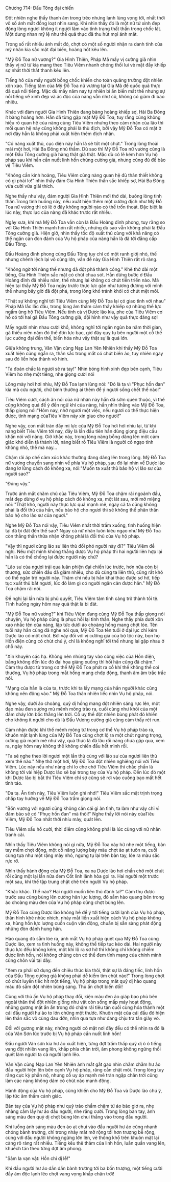 




Chương 714: Đấu Tông đại chiến


Đột nhiên nghe thấy thanh âm trong trẻo nhưng lạnh lùng vọng tới, nhất thời vô số ánh mắt đồng loạt nhìn sang. Khi nhìn thấy đó là một nữ tử xinh đẹp động lòng người không ít người lâm vào tình trạng thất thần trong chốc lát. Một dung nhan mỹ lệ như thế quả thực đã thu hút mọi ánh mắt.

Trong số rất nhiều ánh mắt đó, chợt có một số người nhận ra danh tính của mỹ nhân kia sắc mặt đại biến, hoảng hốt kêu lên.

"Mỹ Đỗ Toa nữ vương?" Gia Hình Thiên, Pháp Mã mấy vị cường giả nhìn thấy vị nữ tử kia mang theo Tiêu Viêm nhanh chóng thối lui vẻ mặt đầy khiếp sợ nhất thời thất thanh kêu lên.

Tiếng hô của mấy người bỗng chốc khiến cho toàn quảng trường đột nhiên xôn xao. Tiếng tăm của Mỹ Đỗ Toa nữ vương tại Gia Mã đế quốc quả thực đã quá nổi tiếng. Mặc dù mấy năm nay tự nhiên bí ẩn biến mất thế nhưng sự nổi tiếng về xinh đẹp và ác độc của nàng vẫn như cũ, không có giảm đi bao nhiêu.

Khác với đám người Gia Hình Thiên đang bàng hoàng khiếp sợ, Hải Ba Đông ít bàng hoàng hơn. Hắn đã từng gặp mặt Mỹ Đỗ Toa, tuy rằng cũng không hiểu rõ quan hệ của nàng cùng Tiêu Viêm nhưng theo cảm nhận của lão thì mối quan hệ này cũng không phải là thù địch, bởi vậy Mỹ Đỗ Toa có mặt ở nơi đây hẳn là không phải xuất hiện thêm địch nhân.

"Có nàng xuất thủ, cục diện này hẳn là sẽ tốt một chút." Trong lòng thoải mái một hơi, Hải Ba Đông nhủ thầm. Dù sao thì Mỹ Đỗ Toa nữ vương cũng là một Đấu Tông cường giả hàng thật giá thật. Mặc dù có lẽ kém hơn Vụ hộ pháp sau khi hắn cắn nuốt linh hồn chúng cường giả, nhưng cũng đủ để bảo vệ Tiêu Viêm.

"Không cần kinh hoảng, Tiêu Viêm cùng nàng quan hệ đủ thân thiết không có gì phải lo!" nhìn thấy đám Gia Hình Thiên thần sắc khiếp sợ, Hải Ba Đông vừa cười vừa giải thích.

Nghe thấy như vậy, đám người Gia Hình Thiên mới thở dài, buông lỏng tinh thần.Trong tình huống này, nếu xuất hiện thêm một cường địch như Mỹ Đỗ Toa nữ vương thì có lẽ ở đây không người nào có thể trốn thoát. Đặc biệt là lúc này, thực lực của nàng đã khác trước rất nhiều.

Ngày xưa, khi mà Mỹ Đỗ Toa vẫn còn là Đấu Hoàng đỉnh phong, tuy rằng so với Gia Hình Thiên mạnh hơn rất nhiều, nhưng dù sao vẫn không phải là Đấu Tông cường giả. Hiện giờ, nhìn thấy tốc độ xuất thủ cùng với khả năng có thể ngăn cản đòn đánh của Vụ hộ pháp của nàng hẳn là đã tới đẳng cấp Đấu Tông.

Đấu Hoàng đỉnh phong cùng Đấu Tông tuy chỉ có một ranh giới nhỏ, thế nhưng chênh lệch lại vô cùng lớn, vấn đề này Gia Hình Thiên rất rõ ràng.

"Không ngờ tới nàng thế nhưng đã đột phá thành công." Khẽ thở dài một tiếng, Gia Hình Thiên sắc mặt có chút chua sót. Hắn dừng bước ở Đấu Hoàng đỉnh đã nhiều năm, thế nhưng lại không có chút tiến triển nào. Mà hiện tại thấy Mỹ Đỗ Toa ngày trước thực lực gần như tương đương với mình thế nhưng bây giờ đã đột phá, trong lòng khó tránh khỏi có chút mệt mỏi.

"Thật sự không nghĩ tới Tiêu Viêm cùng Mỹ Đỗ Toa lại có giao tình với nhau" Pháp Mã lắc lắc đầu, trong lòng âm thầm cảm thấy khiếp sợ những thế lực ngầm ủng hộ Tiêu Viêm. Nếu tính cả vị Dược lão kia, phe của Tiêu Viêm cơ hồ có tới hai gã Đấu Tông cường giả, đội hình như vậy quả thực đáng sợ!

Mấy người nhìn nhau cười khổ, không nghĩ tới ngắn ngủn ba năm thời gian, gã thiếu niên năm đó thế đơn lực bạc, giờ đây quy tụ bên người một cỗ thế lực cường đại đến thế, biến hóa như vậy thật sự là quá lớn.

Giữa không trung, Vân Vận cùng Nạp Lan Yên Nhiên khi thấy Mỹ Đỗ Toa xuất hiện cũng ngẩn ra, thần sắc trong mắt có chút biến ảo, tuy nhiên ngay sau đó liền hóa thành vô hình.

"Ta đoán chắc là ngươi sẽ ra tay!" Nhìn bóng hình xinh đẹp bên cạnh, Tiêu Viêm ho nhẹ một tiếng, nhẹ giọng cười nói

Lông mày hơi hơi nhíu, Mỹ Đỗ Toa lạnh lùng nói: "Đó là ta vì "Phục hồn đan" kia mà cứu ngươi, chứ bình thường ai thèm để ý ngươi sống chết thế nào!"

Tiêu Viêm cười, cách ăn nói của nữ nhân này hắn đã sớm quen thuộc, vì thế cũng không quá để ý đến ngữ khí của nàng, hắn nhìn thẳng vào Mỹ Đỗ Toa, thấp giọng nói:"Hôm nay, nhờ ngươi một việc, nếu ngươi có thể thực hiện được, tính mạng củaTiêu Viêm này xin giao cho ngươi!"

Nghe vậy, con mắt tràn đầy mị lực của Mỹ Đỗ Toa hơi hơi nhíu lại, từ khi nàng biết Tiêu Viêm tới nay, đây là lần đầu tiên hắn dùng giọng điệu cầu khẩn nói với nàng. Giờ khắc này, trong lòng nàng bỗng dâng lên một cảm giác khó diễn tả thành lời, nàng biết rõ Tiêu Viêm là người có ngạo tính không nhỏ, thế mà nay…

Chậm rãi áp chế cảm xúc khác thường đang dâng lên trong lòng. Mỹ Đỗ Toa nữ vương chuyển sang nhìn về phía Vụ hộ pháp, sau đó lại nhìn về Dược lão đang lơ lửng cách đó không xa, nói:"Muốn ta xuất thủ bảo hộ vị lão sư của ngươi sao?"

"Đúng vậy."

Trước ánh mắt chăm chú của Tiêu Viêm, Mỹ Đỗ Toa chậm rãi ngoảnh đầu, mắt đẹp dừng ở vụ hộ pháp cách đó không xa, một lát sau, mới mở miệng nói: "Thật khó, người này thực lực quá mạnh mẽ, ngay cả ta cũng không phải là đối thủ của hắn, nếu bảo hộ cho ngươi thì sẽ không thể phân thân bảo hộ cho lão sư của ngươi."

Nghe Mỹ Đỗ Toa nói vậy, Tiêu Viêm nhất thời trầm xuống, tình huống hiện tại đã bi đát đến thế sao? Ngay cả nữ nhân luôn kiêu ngạo như Mỹ Đỗ Toa còn thẳng thắn thừa nhận không phải là đối thủ của Vụ hộ pháp.

"Vậy thì ngươi cùng lão sư liên thủ đối phó người này đi?" Tiêu Viêm đề nghị. Nếu một mình không thắng được Vụ hộ pháp thì hai người liên hợp lại hẳn là có thể chống lại được người này chứ?

"Lão sư của ngươi trải qua luân phiên đại chiến lúc trước, hơn nữa còn bị thương, sức chiến đấu đã giảm nhiều, cho dù cùng ta liên thủ, cũng rất khó có thể ngăn trở người này. Thậm chí nếu bị hắn khai thác được sơ hở, tiếp tục xuất thủ bắt ngươi, lúc đó làm gì có người ngăn cản được hắn." Mỹ Đỗ Toa chậm rãi nói.

Đề nghị lại lần nữa bị phủ quyết, Tiêu Viêm tâm tình càng trở thành tồi tệ. Tình huống ngày hôm nay quả thật là bi đát.

"Mỹ Đỗ Toa nữ vương?" khi Tiêu Viêm đang cùng Mỹ Đỗ Toa thấp giọng nói chuyện, Vụ hộ pháp cũng là phục hồi lại tinh thần. Nghe thấy phía dưới xôn xao nhắc tên của nàng, lập tức dưới áo choàng hồng mang chợt lóe. Tên tuổi này hắn cũng đã nghe nói qua, Mỹ Đỗ Toa tên tuổi ở đại lục chỉ kém Dược lão có một chút. Bởi vậy đối với vị cường giả của bộ tộc này, bọn họ Hồn điện cũng có chút chú ý, chỉ là không nghĩ tới thế nhưng lại gặp nhau ở chỗ này.

"Xin khuyên các hạ. Không nên nhúng tay vào công việc của Hồn điện, bằng không đến lúc đó đại họa giáng xuống thì hối hận cũng đã chậm." Cảm thụ được từ trong cơ thể Mỹ Đỗ Toa phát ra cỗ khí thế không thể coi thường, Vụ hộ pháp trong mắt hồng mang chớp động, thanh âm âm trắc trắc nói.

"Mạng của hắn là của ta, trước khi ta lấy mạng của hắn người khác cũng không nên động vào." Mỹ Đỗ Toa thản nhiên liếc nhìn Vụ hộ pháp, nói.

Nghe vậy, dưới áo choàng, quỷ dị hồng mang đột nhiên sáng rực lên, một đạo màu đen sương mù mênh mông trào ra, cuối cùng như khói của một đám cháy lớn bốc thẳng lên trời. Cỗ uy thế đột nhiên bùng phát đó khiến cho không ít người cho dù là Đấu Vương cường giả cũng cảm thấy rét run.

Cảm nhận được khí thế mênh mông từ trong cơ thể Vụ hộ pháp trào ra, khuôn mặt lạnh lùng của Mỹ Đỗ Toa cũng chợt lộ ra một chút ngưng trọng, cường giả mạnh mẽ như vậy, quả thực là đã lâu rồi nàng chưa gặp qua, xem ra, ngày hôm nay không thể không chiến đấu hết mình rồi.

"Ta sẽ nghe theo lời ngươi một lần thử cùng với lão sư của ngươi liên thủ xem thế nào." Nhẹ thở một hơi, Mỹ Đỗ Toa đột nhiên nghiêng nói với Tiêu Viêm. Lúc này nếu như nàng chỉ lo che chở Tiêu Viêm thì chắc chắn là không tới vài hiệp Dược lão sẽ bại trong tay của Vụ hộ pháp. Đến lúc đó một khi Dược lão bị bắt thì Tiêu Viêm chỉ sợ cũng sẽ rơi vào cuồng bạo mất hết tỉnh táo.

"Đa tạ. Ân tình này, Tiêu Viêm luôn ghi nhớ!" Tiêu Viêm sắc mặt trịnh trọng chắp tay hướng về Mỹ Đỗ Toa trầm giọng nói.

"Bổn vương với ngươi cũng không cần cái gì ân tình, ta làm như vậy chỉ vì đảm bảo sẽ có "Phục hồn đan" mà thôi!" Nghe thấy lời nói này củaTiêu Viêm, Mỹ Đỗ Toa nhất thời nhíu mày, quát lên.

Tiêu Viêm xấu hổ cười, thời điểm cũng không phải là lúc cùng với nữ nhân tranh cãi.

Nhìn thấy Tiêu Viêm không nói gì nữa, Mỹ Đỗ Toa này hừ nhẹ một tiếng, bàn tay mềm chợt động, một cỗ năng lượng bảy màu chợt ào ạt tuôn ra, cuối cùng tựa như một rặng mây nhỏ, ngưng tụ lại trên bàn tay, lóe ra màu sắc rực rỡ.

Nhìn thấy hành động của Mỹ Đỗ Toa, xa xa Dược lão hơi chần chờ một chút rồi cũng một lại lần nữa đem Cốt linh lãnh hỏa gọi ra. Hai người một trước một sau, khí thế tập trung chặt chẽ trên người Vụ hộ pháp.

"Khặc khặc. Thế nào? Hai người muốn liên thủ đánh ta?" Cảm thụ được trước sau cùng bùng lên cường hãn lực lượng, đỏ sẫm hào quang bên trong áo choàng màu đen của Vụ hộ pháp cũng chợt bùng lên.

Mỹ Đỗ Toa cùng Dược lão không hề để ý tới tiếng cười lạnh của Vụ hộ pháp, thân hình khẽ nhúc nhích, nháy mắt liền xuất hiện cách Vụ hộ pháp không xa, hùng hồn lực lượng cuồn cuộn vận động, chuẩn bị sẵn sàng phát động những đòn đánh hung hãn.

Hào quang đỏ sẫm lóe ra, ánh mắt Vụ hộ pháp quét qua Mỹ Đỗ Toa cùng Dược lão, xem ra tình huống này, không thể tiếp tục kéo dài. Hai người này thực lực đều không kém, một khi lộ ra sơ hở thì không chỉ không chiếm được linh hồn, nói không chừng còn có thể đem tính mạng của chính mình cũng chôn vùi tại đây.

"Xem ra phải sử dụng đến chiêu thức kia thôi, thật sự là đáng tiếc, linh hồn của Đấu Tông cường giả không phải dễ kiếm tìm chút nào!" Trong lòng chợt có chút luyến tiếc hít một tiếng, Vụ hộ pháp trong mắt quỷ dị hào quang màu đỏ sẫm đột nhiên bùng sáng. Thủ ấn chợt biến đổi!

Cùng với thủ ấn Vụ hộ pháp thay đổi, kiện màu đen áo giáp bao phủ bên ngoài thân thể đột nhiên giống như vật còn sống mấp máy hoạt động, những gương mặt ẩn ẩn trong đó chậm rãi tiêu tán cuối cùng hóa thành một cái đầu người hư ảo to lớn chừng một thước. Khuôn mặt của cái đầu đó hiện lên thần sắc vô cùng đau đớn, nhìn qua tựa như đang chịu tra tấn giày vò.

Đối với gương mặt này, những người có mặt nơi đây đều có thể nhìn ra đó là của Vân Sơn lúc trước bị Vụ hộ pháp cắn nuốt linh hồn!

Đầu người Vân sơn kia hư ảo xuất hiện, từng đợt trầm thấp quỷ dị ô ô tiếng vang đột nhiên vang lên, khắp phía chân trời, âm phong không ngừng thổi quét làm người ta cả người lạnh lẽo.

Vân Vận cùng Nạp Lan Yên Nhiên ánh mắt gắt gao nhìn chằm chằm hư ảo đầu người hiện lên bên cạnh Vụ hộ pháp, răng cắn chặt môi. Trong lòng tuy rằng cực kỳ phẫn nộ, nhưng cỗ uy áp mạnh mẽ tràn ngập chân trời cũng làm các nàng không dám có chút nào manh động.

Hành động của Vụ hộ pháp, cũng khiến cho Mỹ Đỗ Toa và Dược lão chú ý, lập tức âm thầm cảnh giác.

Bàn tay của Vụ hộ pháp như quỷ trảo chầm chậm từ áo bào giơ ra, nhẹ nhàng cầm lấy hư ảo đầu người, nhe răng cười. Trong lòng bàn tay, ánh sáng màu đen quỷ dị chợt bùng lên chui thẳng vào trong đầu người.

Khi luồng ánh sáng màu đen ào ạt chui vào đầu người hư ảo cũng nhanh chóng bành trướng, chỉ trong nháy mắt mở rộng tới hơn trượng bề rộng, cùng với đầu người không ngừng lớn lên, vẻ thống khổ trên khuôn mặt lại càng rõ ràng rất nhiều. Tiếng kêu thê thảm của linh hồn, luẩn quẩn vang lên, khuếch tán theo từng đợt âm phong.

"Sâm la vạn vật: Hồn chi dị lễ!"

Khi đầu người hư ảo dần dần bành trướng tới ba bốn trượng, một tiếng cười đầy âm độc lạnh lẽo chợt vang vọng khắp chân trời!





